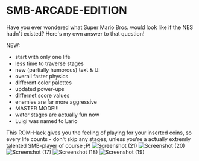 # SMB-ARCADE-EDITION
Have you ever wondered what Super Mario Bros. would look like if the NES hadn't existed? Here's my own answer to that question!

NEW:
+ start with only one life
+ less time to traverse stages
+ new (partially humorous) text & UI
+ overall faster physics
+ different color palettes
+ updated power-ups
+ differnet score values
+ enemies are far more aggressive
+ MASTER MODE!!!
+ water stages are actually fun now
+ Luigi was named to Lario

This ROM-Hack gives you the feeling of playing for your inserted coins, so every life counts - don't skip any stages, unless you're a actually extremly talented SMB-player of course ;P!
![Screenshot (21)](https://github.com/user-attachments/assets/bca8433e-c23f-4bb7-aaf6-99ff294ccd17)
![Screenshot (20)](https://github.com/user-attachments/assets/2d4dc76f-2e63-4993-9aa5-727c4ff7f3bd)
![Screenshot (17)](https://github.com/user-attachments/assets/34d6bf2a-0023-4c50-806a-1242e26fd635)
![Screenshot (18)](https://github.com/user-attachments/assets/7024a31d-f30c-4c2e-b63a-16cb56b02407)
![Screenshot (19)](https://github.com/user-attachments/assets/6cedb71a-e33e-458d-8b36-12dec260ae6b)
